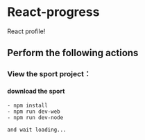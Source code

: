 # React-progress
React profile!
## Perform the following actions
### View the sport project：
#### download the sport
```
- npm install 
- npm run dev-web
- npm run dev-node

and wait loading...

```
